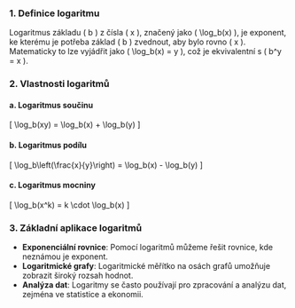 ### 1. Definice logaritmu

Logaritmus základu \( b \) z čísla \( x \), značený jako \( \log_b(x) \), je exponent, ke kterému je potřeba základ \( b \) zvednout, aby bylo rovno \( x \). Matematicky to lze vyjádřit jako \( \log_b(x) = y \), což je ekvivalentní s \( b^y = x \).

### 2. Vlastnosti logaritmů

#### a. Logaritmus součinu
\[ \log_b(xy) = \log_b(x) + \log_b(y) \]

#### b. Logaritmus podílu
\[ \log_b\left(\frac{x}{y}\right) = \log_b(x) - \log_b(y) \]

#### c. Logaritmus mocniny
\[ \log_b(x^k) = k \cdot \log_b(x) \]

### 3. Základní aplikace logaritmů

- **Exponenciální rovnice**: Pomocí logaritmů můžeme řešit rovnice, kde neznámou je exponent.
- **Logaritmické grafy**: Logaritmické měřítko na osách grafů umožňuje zobrazit široký rozsah hodnot.
- **Analýza dat**: Logaritmy se často používají pro zpracování a analýzu dat, zejména ve statistice a ekonomii.
